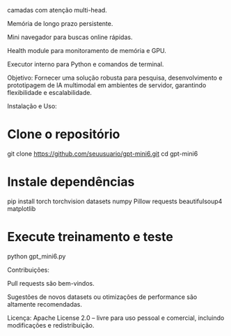 camadas com atenção multi-head.

Memória de longo prazo persistente.

Mini navegador para buscas online rápidas.

Health module para monitoramento de memória e GPU.

Executor interno para Python e comandos de terminal.


Objetivo:
Fornecer uma solução robusta para pesquisa, desenvolvimento e prototipagem de IA multimodal em ambientes de servidor, garantindo flexibilidade e escalabilidade.

Instalação e Uso:

# Clone o repositório
git clone https://github.com/seuusuario/gpt-mini6.git
cd gpt-mini6

# Instale dependências
pip install torch torchvision datasets numpy Pillow requests beautifulsoup4 matplotlib

# Execute treinamento e teste
python gpt_mini6.py

Contribuições:

Pull requests são bem-vindos.

Sugestões de novos datasets ou otimizações de performance são altamente recomendadas.


Licença:
Apache License 2.0 – livre para uso pessoal e comercial, incluindo modificações e redistribuição.
